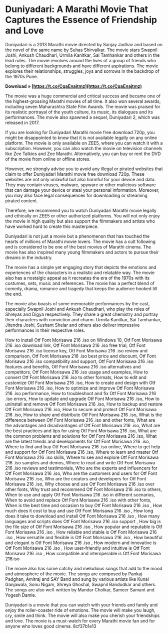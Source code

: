 
 
# Duniyadari: A Marathi Movie That Captures the Essence of Friendship and Love
 
Duniyadari is a 2013 Marathi movie directed by Sanjay Jadhav and based on the novel of the same name by Suhas Shirvalkar. The movie stars Swapnil Joshi, Ankush Chaudhari, Urmila Kanitkar, Sai Tamhankar and others in the lead roles. The movie revolves around the lives of a group of friends who belong to different backgrounds and have different aspirations. The movie explores their relationships, struggles, joys and sorrows in the backdrop of the 1970s Pune.
 
**Download » [https://t.co/CqaEnajtmz](https://t.co/CqaEnajtmz)**


 
The movie was a huge commercial and critical success and became one of the highest-grossing Marathi movies of all time. It also won several awards, including seven Maharashtra State Film Awards. The movie was praised for its realistic portrayal of the youth culture, its music, its dialogues and its performances. The movie also spawned a sequel, Duniyadari 2, which was released in 2017.
 
If you are looking for Duniyadari Marathi movie free download 720p, you might be disappointed to know that it is not available legally on any online platform. The movie is only available on ZEE5, where you can watch it with a subscription. However, you can also watch the movie on television channels like Zee Talkies and Zee Marathi. Alternatively, you can buy or rent the DVD of the movie from online or offline stores.
 
However, we strongly advise you to avoid any illegal or pirated websites that claim to offer Duniyadari Marathi movie free download 720p. These websites are not only unlawful but also harmful for your device and data. They may contain viruses, malware, spyware or other malicious software that can damage your device or steal your personal information. Moreover, you may also face legal consequences for downloading or streaming pirated content.
 
Therefore, we recommend you to watch Duniyadari Marathi movie legally and ethically on ZEE5 or other authorized platforms. You will not only enjoy the movie in high quality but also support the filmmakers and artists who have worked hard to create this masterpiece.
  
Duniyadari is not just a movie but a phenomenon that has touched the hearts of millions of Marathi movie lovers. The movie has a cult following and is considered to be one of the best movies of Marathi cinema. The movie has also inspired many young filmmakers and actors to pursue their dreams in the industry.
 
The movie has a simple yet engaging story that depicts the emotions and experiences of the characters in a realistic and relatable way. The movie also has a nostalgic appeal as it recreates the era of the 1970s with its costumes, sets, music and references. The movie has a perfect blend of comedy, drama, romance and tragedy that keeps the audience hooked till the end.
 
The movie also boasts of some memorable performances by the cast, especially Swapnil Joshi and Ankush Chaudhari, who play the roles of Shreyas and Digya respectively. They share a great chemistry and portray their characters with conviction and charm. Urmila Kanitkar, Sai Tamhankar, Jitendra Joshi, Sushant Shelar and others also deliver impressive performances in their respective roles.
 
How to install Otf Font Morisawa 216 .iso on Windows 10,  Otf Font Morisawa 216 .iso download link,  Otf Font Morisawa 216 .iso free trial,  Otf Font Morisawa 216 .iso license key,  Otf Font Morisawa 216 .iso review and comparison,  Otf Font Morisawa 216 .iso best price and discount,  Otf Font Morisawa 216 .iso compatibility and support,  Otf Font Morisawa 216 .iso features and benefits,  Otf Font Morisawa 216 .iso alternatives and competitors,  Otf Font Morisawa 216 .iso usage and examples,  How to convert Otf Font Morisawa 216 .iso to other formats,  How to edit and customize Otf Font Morisawa 216 .iso,  How to create and design with Otf Font Morisawa 216 .iso,  How to optimize and improve Otf Font Morisawa 216 .iso performance,  How to troubleshoot and fix Otf Font Morisawa 216 .iso errors,  How to update and upgrade Otf Font Morisawa 216 .iso,  How to uninstall and remove Otf Font Morisawa 216 .iso,  How to backup and restore Otf Font Morisawa 216 .iso,  How to secure and protect Otf Font Morisawa 216 .iso,  How to share and distribute Otf Font Morisawa 216 .iso,  What is the difference between Otf Font Morisawa 216 .iso and other fonts,  What are the advantages and disadvantages of Otf Font Morisawa 216 .iso,  What are the best practices and tips for using Otf Font Morisawa 216 .iso,  What are the common problems and solutions for Otf Font Morisawa 216 .iso,  What are the latest trends and developments for Otf Font Morisawa 216 .iso,  Where to find and buy Otf Font Morisawa 216 .iso online,  Where to get help and support for Otf Font Morisawa 216 .iso,  Where to learn and master Otf Font Morisawa 216 .iso skills,  Where to see and explore Otf Font Morisawa 216 .iso samples and demos,  Where to read and write Otf Font Morisawa 216 .iso reviews and testimonials,  Who are the experts and influencers for Otf Font Morisawa 216 .iso,  Who are the customers and users for Otf Font Morisawa 216 .iso,  Who are the creators and developers for Otf Font Morisawa 216 .iso,  Why choose and use Otf Font Morisawa 216 .iso over other fonts,  Why trust and recommend Otf Font Morisawa 216 .iso to others,  When to use and apply Otf Font Morisawa 216 .iso in different scenarios,  When to avoid and replace Otf Font Morisawa 216 .iso with other fonts,  When is the best time and occasion to buy Otf Font Morisawa 216 .iso ,  How much does it cost to buy and use Otf Font Morisawa 216 .iso ,  How long does it take to download and install Otf Font Morisawa 216 .iso ,  How many languages and scripts does Otf Font Morisawa 216 .iso support ,  How big is the file size of Otf Font Morisawa 216 .iso ,  How popular and reputable is Otf Font Morisawa 216 .iso ,  How reliable and stable is Otf Font Morisawa 216 .iso ,  How versatile and flexible is Otf Font Morisawa 216 .iso ,  How beautiful and elegant is Otf Font Morisawa 216 .iso ,  How modern and innovative is Otf Font Morisawa 216 .iso ,  How user-friendly and intuitive is Otf Font Morisawa 216 .iso ,  How compatible and interoperable is Otf Font Morisawa 216.iso
 
The movie also has some catchy and melodious songs that add to the mood and atmosphere of the movie. The songs are composed by Pankaj Padghan, Amitraj and SAY Band and sung by various artists like Kunal Ganjawala, Sonu Nigam, Shreya Ghoshal, Swapnil Bandodkar and others. The songs are also well-written by Mandar Cholkar, Sameer Samant and Yogesh Damle.
 
Duniyadari is a movie that you can watch with your friends and family and enjoy the roller-coaster ride of emotions. The movie will make you laugh, cry, smile and think. The movie will also make you cherish your friendships and love. The movie is a must-watch for every Marathi movie fan and for anyone who loves good cinema.
 8cf37b1e13
 

